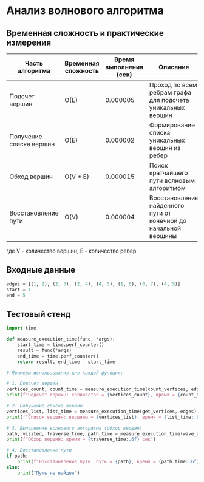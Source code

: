 # Анализ волнового алгоритма

## Временная сложность и практические измерения

| Часть алгоритма | Временная сложность | Время выполнения (сек) | Описание |
|-----------------|---------------------|----------------------|-----------|
| Подсчет вершин | O(E) | 0.000005 | Проход по всем ребрам графа для подсчета уникальных вершин |
| Получение списка вершин | O(E) | 0.000002 | Формирование списка уникальных вершин из ребер |
| Обход вершин | O(V * E) | 0.000015 | Поиск кратчайшего пути волновым алгоритмом |
| Восстановление пути | O(V) | 0.000004 | Восстановление найденного пути от конечной до начальной вершины |

где V - количество вершин, E - количество ребер

## Входные данные
```python
edges = [(1, 2), (2, 3), (2, 4), (4, 5), (1, 6), (6, 7), (4, 5)]
start = 1
end = 5
```

## Тестовый стенд
```python
import time

def measure_execution_time(func, *args):
    start_time = time.perf_counter()
    result = func(*args)
    end_time = time.perf_counter()
    return result, end_time - start_time

# Примеры использования для каждой функции:

# 1. Подсчет вершин
vertices_count, count_time = measure_execution_time(count_vertices, edges)
print(f"Подсчет вершин: количество = {vertices_count}, время = {count_time:.6f} сек")

# 2. Получение списка вершин
vertices_list, list_time = measure_execution_time(get_vertices, edges)
print(f"Список вершин: вершины = {vertices_list}, время = {list_time:.6f} сек")

# 3. Выполнение волнового алгоритма (обход вершин)
path, visited, traverse_time, path_time = measure_execution_time(wave_algorithm, edges, start, end)
print(f"Обход вершин: время = {traverse_time:.6f} сек")

# 4. Восстановление пути
if path:
    print(f"Восстановление пути: путь = {path}, время = {path_time:.6f} сек")
else:
    print("Путь не найден")
```
